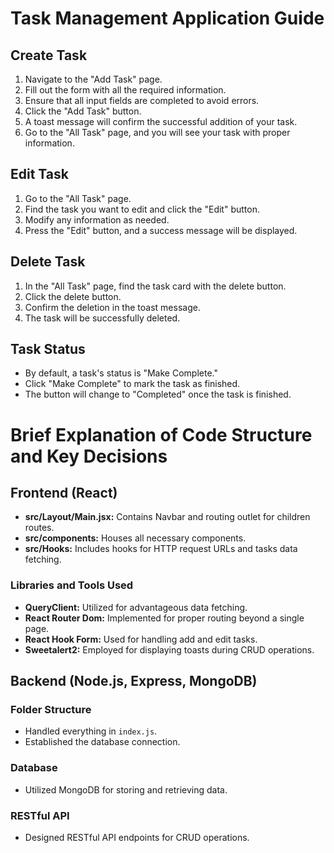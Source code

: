 # Task Management Application Guide

## Create Task

1. Navigate to the "Add Task" page.
2. Fill out the form with all the required information.
3. Ensure that all input fields are completed to avoid errors.
4. Click the "Add Task" button.
5. A toast message will confirm the successful addition of your task.
6. Go to the "All Task" page, and you will see your task with proper information.

## Edit Task

1. Go to the "All Task" page.
2. Find the task you want to edit and click the "Edit" button.
3. Modify any information as needed.
4. Press the "Edit" button, and a success message will be displayed.

## Delete Task

1. In the "All Task" page, find the task card with the delete button.
2. Click the delete button.
3. Confirm the deletion in the toast message.
4. The task will be successfully deleted.

## Task Status

- By default, a task's status is "Make Complete."
- Click "Make Complete" to mark the task as finished.
- The button will change to "Completed" once the task is finished.

# Brief Explanation of Code Structure and Key Decisions

## Frontend (React)

- **src/Layout/Main.jsx:** Contains Navbar and routing outlet for children routes.
- **src/components:** Houses all necessary components.
- **src/Hooks:** Includes hooks for HTTP request URLs and tasks data fetching.

### Libraries and Tools Used

- **QueryClient:** Utilized for advantageous data fetching.
- **React Router Dom:** Implemented for proper routing beyond a single page.
- **React Hook Form:** Used for handling add and edit tasks.
- **Sweetalert2:** Employed for displaying toasts during CRUD operations.

## Backend (Node.js, Express, MongoDB)

### Folder Structure

- Handled everything in `index.js`.
- Established the database connection.

### Database

- Utilized MongoDB for storing and retrieving data.

### RESTful API

- Designed RESTful API endpoints for CRUD operations.
